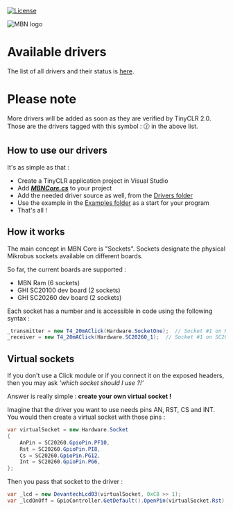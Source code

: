 [![License](https://img.shields.io/badge/License-Apache%202.0-blue.svg)](https://opensource.org/licenses/Apache-2.0) 

![MBN logo](https://github.com/MikroBusNet/MikroBusNet-for-TinyCLR-2.0/blob/WIP/logonarrow.jpg)

# **Available drivers**

The list of all drivers and their status is [here](https://github.com/MikroBusNet/MBN-TinyCLR/blob/master/DriversStatus.md).

# **Please note**

More drivers will be added as soon as they are verified by TinyCLR 2.0. Those are the drivers tagged with this symbol : :clock130: in the above list.

## **How to use our drivers**

It's as simple as that :

* Create a TinyCLR application project in Visual Studio
* Add [**_MBNCore.cs_**](https://github.com/MikroBusNet/MBN-TinyCLR/tree/master/MBNCore) to your project
* Add the needed driver source as well, from the [Drivers folder](https://github.com/MikroBusNet/MBN-TinyCLR/tree/master/Drivers)
* Use the example in the [Examples folder](https://github.com/MikroBusNet/MBN-TinyCLR/tree/master/Examples) as a start for your program
* That's all !

## **How it works**

The main concept in MBN Core is "Sockets".
Sockets designate the physical Mikrobus sockets available on different boards.

So far, the current boards are supported :

* MBN Ram (6 sockets)
* GHI SC20100 dev board (2 sockets)
* GHI SC20260 dev board (2 sockets)
  
Each socket has a number and is accessible in code using the following syntax :

```csharp
_transmitter = new T4_20mAClick(Hardware.SocketOne);  // Socket #1 on Ram board
_receiver = new T4_20mAClick(Hardware.SC20260_1);  // Socket #1 on SC20260D board
```

## **Virtual sockets**

If you don't use a Click module or if you connect it on the exposed headers, then you may ask _'which socket should I use ?!'_

Answer is really simple : **create your own virtual socket !**

Imagine that the driver you want to use needs pins AN, RST, CS and INT. You would then create a virtual socket with those pins :

```csharp
var virtualSocket = new Hardware.Socket
{
    AnPin = SC20260.GpioPin.PF10,
    Rst = SC20260.GpioPin.PI8,
    Cs = SC20260.GpioPin.PG12,
    Int = SC20260.GpioPin.PG6,
};
```

Then you pass that socket to the driver :

```csharp
var _lcd = new DevantechLcd03(virtualSocket, 0xC8 >> 1);
var _lcdOnOff = GpioController.GetDefault().OpenPin(virtualSocket.Rst);
```
